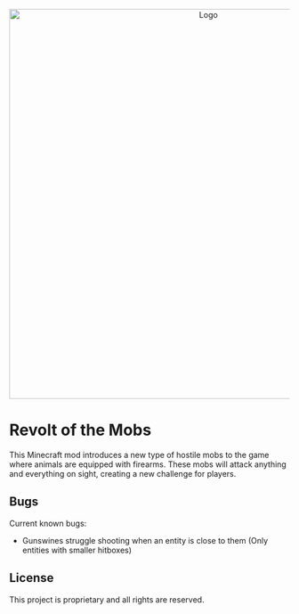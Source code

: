 <p align="center">
<img src="https://imgur.com/WLRqQle.png" alt="Logo" width="700"/> 
</p>

# Revolt of the Mobs

This Minecraft mod introduces a new type of hostile mobs to the game where animals are equipped with firearms. These mobs will attack anything and everything on sight, creating a new challenge for players.


## Bugs

Current known bugs:

- Gunswines struggle shooting when an entity is close to them (Only entities with smaller hitboxes)

## License

This project is proprietary and all rights are reserved.
